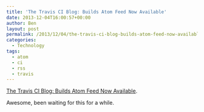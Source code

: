 ```yaml
---
title: 'The Travis CI Blog: Builds Atom Feed Now Available'
date: 2013-12-04T16:00:57+00:00
author: Ben
layout: post
permalink: /2013/12/04/the-travis-ci-blog-builds-atom-feed-now-available/
categories:
  - Technology
tags:
  - atom
  - ci
  - rss
  - travis
---
```

[The Travis CI Blog: Builds Atom Feed Now Available](http://about.travis-ci.org/blog/2013-12-04-builds-atom-feed-now-available/).

Awesome, been waiting for this for a while.